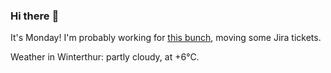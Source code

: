 ### Hi there :wave:

It's Monday! I'm probably working for [this bunch](https://github.com/kohofinancial), moving some Jira tickets.

Weather in Winterthur: partly cloudy, at +6°C.
